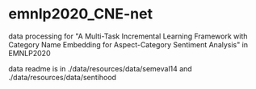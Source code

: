 # emnlp2020_CNE-net
data processing for "A Multi-Task Incremental Learning Framework with Category Name Embedding for Aspect-Category Sentiment Analysis" in EMNLP2020

data readme is in ./data/resources/data/semeval14 and ./data/resources/data/sentihood